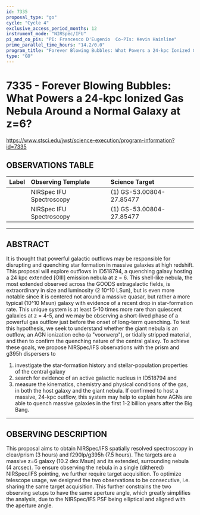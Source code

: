 ```yaml
---
id: 7335
proposal_type: "go"
cycle: "Cycle 4"
exclusive_access_period_months: 12
instrument_mode: "NIRSpec/IFU"
pi_and_co_pis: "PI: Francesco D'Eugenio  Co-PIs: Kevin Hainline"
prime_parallel_time_hours: "14.2/0.0"
program_title: "Forever Blowing Bubbles: What Powers a 24-kpc Ionized Gas Nebula Around a Normal Galaxy at z=6?"
type: "GO"
---
```

# 7335 - Forever Blowing Bubbles: What Powers a 24-kpc Ionized Gas Nebula Around a Normal Galaxy at z=6?
https://www.stsci.edu/jwst/science-execution/program-information?id=7335
## OBSERVATIONS TABLE
| Label | Observing Template | Science Target        |
| :---- | :----------------- | :-------------------- |
|       | NIRSpec IFU Spectroscopy | (1) GS-53.00804-27.85477 |
|       | NIRSpec IFU Spectroscopy | (1) GS-53.00804-27.85477 |

---

## ABSTRACT

It is thought that powerful galactic outflows may be responsible for disrupting and quenching star formation in massive galaxies at high redshift. This proposal will explore outflows in ID518794, a quenching galaxy hosting a 24 kpc extended [OIII] emission nebula at z = 6. This shell-like nebula, the most extended observed across the GOODS extragalactic fields, is extraordinary in size and luminosity (2 10^10 LSun), but is even more notable since it is centered not around a massive quasar, but rather a more typical (10^10 Msun) galaxy with evidence of a recent drop in star-formation rate. This unique system is at least 5-10 times more rare than quiescent galaxies at z = 4-5, and we may be observing a short-lived phase of a powerful gas outflow just before the onset of long-term quenching. To test this hypothesis, we seek to understand whether the giant nebula is an outflow, an AGN ionization echo (a "voorwerp"), or tidally stripped material, and then to confirm the quenching nature of the central galaxy. To achieve these goals, we propose NIRSpec/IFS observations with the prism and g395h dispersers to
1) investigate the star-formation history and stellar-population properties of the central galaxy
2) search for evidence of an active galactic nucleus in ID518794 and
3) measure the kinematics, chemistry and physical conditions of the gas, in both the host galaxy and the giant nebula.
If confirmed to host a massive, 24-kpc outflow, this system may help to explain how AGNs are able to quench massive galaxies in the first 1-2 billion years after the Big Bang.

---

## OBSERVING DESCRIPTION

This proposal aims to obtain NIRSpec/IFS spatially resolved spectroscopy in clear/prism (3 hours) and f290lp/g395h (7.5 hours).
The targets are a massive z=6 galaxy (10.2 dex Msun) and its extended, surrounding nebula (4 arcsec).
To ensure observing the nebula in a single (dithered) NIRSpec/IFS pointing, we further require target acquisition.
To optimize telescope usage, we designed the two observations to be consecutive, i.e. sharing the same target acquisition. This further constrains the two observing setups to have the same aperture angle, which greatly simplifies the analysis, due to the NIRSpec/IFS PSF being elliptical and aligned with the aperture angle.